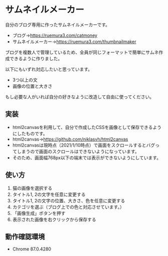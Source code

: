 # サムネイルメーカー

自分のブログ専用に作ったサムネイルメーカーです。
* ブログ→<https://ruemura3.com/catmoney>
* サムネイルメーカー→<https://ruemura3.com/thumbnailmaker>

ブログを複数人で管理しているため、全員が同じフォーマットで簡単にサムネ作成できるように作りました。

以下にもいずれ対応したいと思っています。
* 3つ以上の文
* 画像の位置と大きさ

もし必要な人がいれば自分の好きなように改造して自由に使ってください。

## 実装

* html2canvasを利用して、自分で作成したCSSを画像として保存できるようにしたものです。
* html2canvas→<https://github.com/niklasvh/html2canvas>
* html2canvasは現時点（2021/1/10時点）で画面をスクロールするとバグってしまうので画面のスクロールはできないようになっています。
* そのため、画面幅768px以下の端末では表示ができないようにしています。


## 使い方

1. 猫の画像を選択する
1. タイトル1, 2の文字を任意に変更する
1. タイトル1, 2の文字の位置、大きさ、色を任意に変更する
1. カテゴリを選ぶ（ブログ上での色と対応させています。）
1. 「画像生成」ボタンを押す
1. 表示された画像を右クリックから保存する

## 動作確認環境

* Chrome 87.0.4280